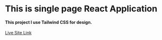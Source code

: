 <h1>This is single page React Application</h1>

<h4>This project I use Tailwind CSS for design.</h4>

[Live Site Link](https://tailwind-css-project-by-taher.web.app/)